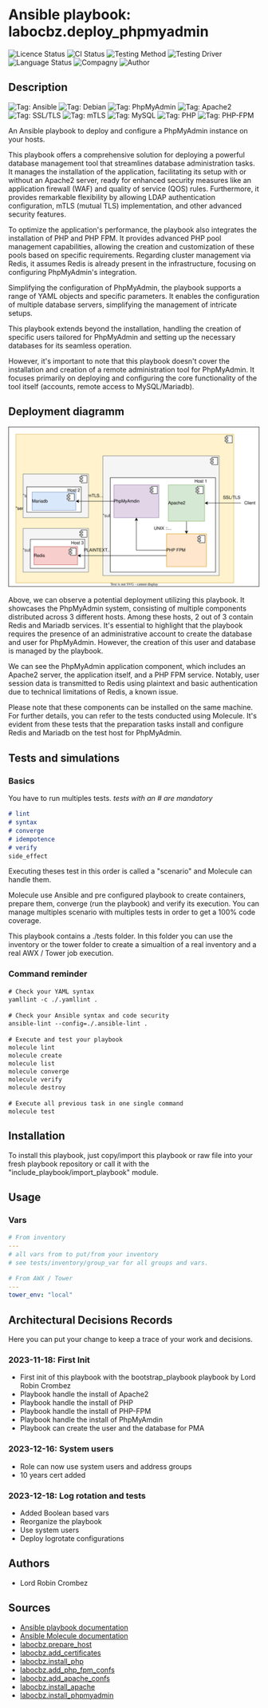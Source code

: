 # Ansible playbook: labocbz.deploy_phpmyadmin

![Licence Status](https://img.shields.io/badge/licence-MIT-brightgreen)
![CI Status](https://img.shields.io/badge/CI-success-brightgreen)
![Testing Method](https://img.shields.io/badge/Testing%20Method-Ansible%20Molecule-blueviolet)
![Testing Driver](https://img.shields.io/badge/Testing%20Driver-docker-blueviolet)
![Language Status](https://img.shields.io/badge/language-Ansible-red)
![Compagny](https://img.shields.io/badge/Compagny-Labo--CBZ-blue)
![Author](https://img.shields.io/badge/Author-Lord%20Robin%20Crombez-blue)

## Description

![Tag: Ansible](https://img.shields.io/badge/Tech-Ansible-orange)
![Tag: Debian](https://img.shields.io/badge/Tech-Debian-orange)
![Tag: PhpMyAdmin](https://img.shields.io/badge/Tech-PhpMyAdmin-orange)
![Tag: Apache2](https://img.shields.io/badge/Tech-Apache2-orange)
![Tag: SSL/TLS](https://img.shields.io/badge/Tech-SSL%2FTLS-orange)
![Tag: mTLS](https://img.shields.io/badge/Tech-mTLS-orange)
![Tag: MySQL](https://img.shields.io/badge/Tech-MySQL-orange)
![Tag: PHP](https://img.shields.io/badge/Tech-PHP-orange)
![Tag: PHP-FPM](https://img.shields.io/badge/Tech-PHP--FPM-orange)

An Ansible playbook to deploy and configure a PhpMyAdmin instance on your hosts.

This playbook offers a comprehensive solution for deploying a powerful database management tool that streamlines database administration tasks. It manages the installation of the application, facilitating its setup with or without an Apache2 server, ready for enhanced security measures like an application firewall (WAF) and quality of service (QOS) rules. Furthermore, it provides remarkable flexibility by allowing LDAP authentication configuration, mTLS (mutual TLS) implementation, and other advanced security features.

To optimize the application's performance, the playbook also integrates the installation of PHP and PHP FPM. It provides advanced PHP pool management capabilities, allowing the creation and customization of these pools based on specific requirements. Regarding cluster management via Redis, it assumes Redis is already present in the infrastructure, focusing on configuring PhpMyAdmin's integration.

Simplifying the configuration of PhpMyAdmin, the playbook supports a range of YAML objects and specific parameters. It enables the configuration of multiple database servers, simplifying the management of intricate setups.

This playbook extends beyond the installation, handling the creation of specific users tailored for PhpMyAdmin and setting up the necessary databases for its seamless operation.

However, it's important to note that this playbook doesn't cover the installation and creation of a remote administration tool for PhpMyAdmin. It focuses primarily on deploying and configuring the core functionality of the tool itself (accounts, remote access to MySQL/Mariadb).

## Deployment diagramm

![](./assets/Ansible-Playbook-Labocbz-Deploy-PhpMyAdmin.drawio.svg)

Above, we can observe a potential deployment utilizing this playbook. It showcases the PhpMyAdmin system, consisting of multiple components distributed across 3 different hosts. Among these hosts, 2 out of 3 contain Redis and Mariadb services. It's essential to highlight that the playbook requires the presence of an administrative account to create the database and user for PhpMyAdmin. However, the creation of this user and database is managed by the playbook.

We can see the PhpMyAdmin application component, which includes an Apache2 server, the application itself, and a PHP FPM service. Notably, user session data is transmitted to Redis using plaintext and basic authentication due to technical limitations of Redis, a known issue.

Please note that these components can be installed on the same machine. For further details, you can refer to the tests conducted using Molecule. It's evident from these tests that the preparation tasks install and configure Redis and Mariadb on the test host for PhpMyAdmin.

## Tests and simulations

### Basics

You have to run multiples tests. *tests with an # are mandatory*

```MARKDOWN
# lint
# syntax
# converge
# idempotence
# verify
side_effect
```

Executing theses test in this order is called a "scenario" and Molecule can handle them.

Molecule use Ansible and pre configured playbook to create containers, prepare them, converge (run the playbook) and verify its execution.
You can manage multiples scenario with multiples tests in order to get a 100% code coverage.

This playbook contains a ./tests folder. In this folder you can use the inventory or the tower folder to create a simualtion of a real inventory and a real AWX / Tower job execution.

### Command reminder

```SHELL
# Check your YAML syntax
yamllint -c ./.yamllint .

# Check your Ansible syntax and code security
ansible-lint --config=./.ansible-lint .

# Execute and test your playbook
molecule lint
molecule create
molecule list
molecule converge
molecule verify
molecule destroy

# Execute all previous task in one single command
molecule test
```

## Installation

To install this playbook, just copy/import this playbook or raw file into your fresh playbook repository or call it with the "include_playbook/import_playbook" module.

## Usage

### Vars

```YAML
# From inventory
---
# all vars from to put/from your inventory
# see tests/inventory/group_var for all groups and vars.
```

```YAML
# From AWX / Tower
---
tower_env: "local"

```

## Architectural Decisions Records

Here you can put your change to keep a trace of your work and decisions.

### 2023-11-18: First Init

* First init of this playbook with the bootstrap_playbook playbook by Lord Robin Crombez
* Playbook handle the install of Apache2
* Playbook handle the install of PHP
* Playbook handle the install of PHP-FPM
* Playbook handle the install of PhpMyAmdin
* Playbook can create the user and the database for PMA

### 2023-12-16: System users

* Role can now use system users and address groups
* 10 years cert added

### 2023-12-18: Log rotation and tests

* Added Boolean based vars
* Reorganize the playbook
* Use system users
* Deploy logrotate configurations

## Authors

* Lord Robin Crombez

## Sources

* [Ansible playbook documentation](https://docs.ansible.com/ansible/latest/playbook_guide/playbooks_reuse_playbooks.html)
* [Ansible Molecule documentation](https://molecule.readthedocs.io/)
* [labocbz.prepare_host](https://github.com/CBZ-D-velop/Ansible-Role-Labocbz-Prepare-Host.git)
* [labocbz.add_certificates](https://github.com/CBZ-D-velop/Ansible-Role-Labocbz-Add-Certificates.git)
* [labocbz.install_php](https://github.com/CBZ-D-velop/Ansible-Role-Labocbz-Install-PHP.git)
* [labocbz.add_php_fpm_confs](https://github.com/CBZ-D-velop/Ansible-Role-Labocbz-Add-PHP-FPM-Confs.git)
* [labocbz.add_apache_confs](https://github.com/CBZ-D-velop/Ansible-Role-Labocbz-Add-Apache-Confs.git)
* [labocbz.install_apache](https://github.com/CBZ-D-velop/Ansible-Role-Labocbz-Install-Apache.git)
* [labocbz.install_phpmyadmin](https://github.com/CBZ-D-velop/Ansible-Role-Labocbz-Install-PhpMyAdmin.git)

